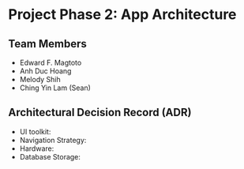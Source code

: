 # Project Phase 2: App Architecture
## Team Members
* Edward F. Magtoto
* Anh Duc Hoang
* Melody Shih
* Ching Yin Lam (Sean)

## Architectural Decision Record (ADR)
* UI toolkit:
* Navigation Strategy:
* Hardware:
* Database Storage: